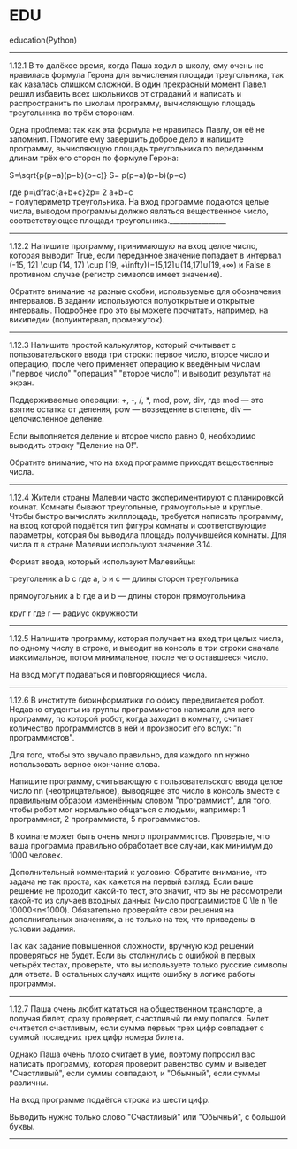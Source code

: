 # EDU
education(Python)
________________
1.12.1
В то далёкое время, когда Паша ходил в школу, ему очень не нравилась формула Герона для вычисления площади треугольника, так как казалась слишком сложной. В один прекрасный момент Павел решил избавить всех школьников от страданий и написать и распространить по школам программу, вычисляющую площадь треугольника по трём сторонам.

Одна проблема: так как эта формула не нравилась Павлу, он её не запомнил. Помогите ему завершить доброе дело и напишите программу, вычисляющую площадь треугольника по переданным длинам трёх его сторон по формуле Герона:

S=\sqrt{p(p−a)(p−b)(p−c)}
S= 
p(p−a)(p−b)(p−c)
​	
 
где p=\dfrac{a+b+c}2p= 
2
a+b+c
​	
  – полупериметр треугольника. На вход программе подаются целые числа, выводом программы должно являться вещественное число, соответствующее площади треугольника.________________
________________
1.12.2
Напишите программу, принимающую на вход целое число, которая выводит True, если переданное значение попадает в интервал (-15, 12] \cup (14, 17) \cup [19, +\infty)(−15,12]∪(14,17)∪[19,+∞) и False в противном случае (регистр символов имеет значение).

Обратите внимание на разные скобки, используемые для обозначения интервалов. В задании используются полуоткрытые и открытые интервалы. Подробнее про это вы можете прочитать, например, на википедии (полуинтервал, промежуток).
________________
1.12.3
Напишите простой калькулятор, который считывает с пользовательского ввода три строки: первое число, второе число и операцию, после чего применяет операцию к введённым числам ("первое число" "операция" "второе число") и выводит результат на экран.

Поддерживаемые операции: +, -, /, *, mod, pow, div, где
mod — это взятие остатка от деления,
pow — возведение в степень,
div — целочисленное деление.

Если выполняется деление и второе число равно 0, необходимо выводить строку "Деление на 0!".

Обратите внимание, что на вход программе приходят вещественные числа.
________________
1.12.4
Жители страны Малевии часто экспериментируют с планировкой комнат. Комнаты бывают треугольные, прямоугольные и круглые. Чтобы быстро вычислять жилплощадь, требуется написать программу, на вход которой подаётся тип фигуры комнаты и соответствующие параметры, которая бы выводила площадь получившейся комнаты.
Для числа π в стране Малевии используют значение 3.14.

Формат ввода, который используют Малевийцы:

треугольник
a
b
c
где a, b и c — длины сторон треугольника

прямоугольник
a
b
где a и b — длины сторон прямоугольника

круг
r
где r — радиус окружности
________________
1.12.5
Напишите программу, которая получает на вход три целых числа, по одному числу в строке, и выводит на консоль в три строки сначала максимальное, потом минимальное, после чего оставшееся число.

На ввод могут подаваться и повторяющиеся числа.
________________
1.12.6
В институте биоинформатики по офису передвигается робот. Недавно студенты из группы программистов написали для него программу, по которой робот, когда заходит в комнату, считает количество программистов в ней и произносит его вслух: "n программистов".

Для того, чтобы это звучало правильно, для каждого nn нужно использовать верное окончание слова.

Напишите программу, считывающую с пользовательского ввода целое число nn (неотрицательное), выводящее это число в консоль вместе с правильным образом изменённым словом "программист", для того, чтобы робот мог нормально общаться с людьми, например: 1 программист, 2 программиста, 5 программистов.

В комнате может быть очень много программистов. Проверьте, что ваша программа правильно обработает все случаи, как минимум до 1000 человек.

Дополнительный комментарий к условию:
Обратите внимание, что задача не так проста, как кажется на первый взгляд. Если ваше решение не проходит какой-то тест, это значит, что вы не рассмотрели какой-то из случаев входных данных (число программистов 0 \le n \le 10000≤n≤1000). Обязательно проверяйте свои решения на дополнительных значениях, а не только на тех, что приведены в условии задания.

Так как задание повышенной сложности, вручную код решений проверяться не будет. Если вы столкнулись с ошибкой в первых четырёх тестах, проверьте, что вы используете только русские символы для ответа. В остальных случаях ищите ошибку в логике работы программы.
________________
1.12.7
Паша очень любит кататься на общественном транспорте, а получая билет, сразу проверяет, счастливый ли ему попался. Билет считается счастливым, если сумма первых трех цифр совпадает с суммой последних трех цифр номера билета.

Однако Паша очень плохо считает в уме, поэтому попросил вас написать программу, которая проверит равенство сумм и выведет "Счастливый", если суммы совпадают, и "Обычный", если суммы различны.

На вход программе подаётся строка из шести цифр.

Выводить нужно только слово "Счастливый" или "Обычный", с большой буквы.
________________